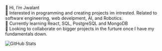 👋 Hi, I’m Jwalant <br />
👀 Interested in programming and creating projects im intrested. Related to software engineering, web develpment, AI, and Robotics. <br />
🌱 Currently learning React, SQL, PostgreSQL and MongoDB <br />
💞️ Looking to collaborate on bigger projects in the furture once I have my fundamentals down. <br />

![GitHub Stats](https://github-readme-stats.vercel.app/api?username=jawlt&theme=radical&show_icons=true)

<!---
Jawlt/Jawlt is a ✨ special ✨ repository because its `README.md` (this file) appears on your GitHub profile.
You can click the Preview link to take a look at your changes.

- 📫 How to reach me ...
--->
